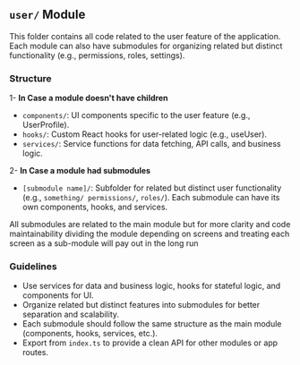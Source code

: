 ## `user/` Module

This folder contains all code related to the user feature of the application. Each module can also have submodules for organizing related but distinct functionality (e.g., permissions, roles, settings).

### Structure

1- **In Case a module doesn't have children**

- `components/`: UI components specific to the user feature (e.g., UserProfile).
- `hooks/`: Custom React hooks for user-related logic (e.g., useUser).
- `services/`: Service functions for data fetching, API calls, and business logic.

2- **In Case a module had submodules**

- `[submodule name]/`: Subfolder for related but distinct user functionality (e.g., `something/ permissions/`, `roles/`). Each submodule can have its own components, hooks, and services.

All submodules are related to the main module but for more clarity and code maintainability dividing the module depending on screens and treating each screen as a sub-module will pay out in the long run

### Guidelines

- Use services for data and business logic, hooks for stateful logic, and components for UI.
- Organize related but distinct features into submodules for better separation and scalability.
- Each submodule should follow the same structure as the main module (components, hooks, services, etc.).
- Export from `index.ts` to provide a clean API for other modules or app routes.
